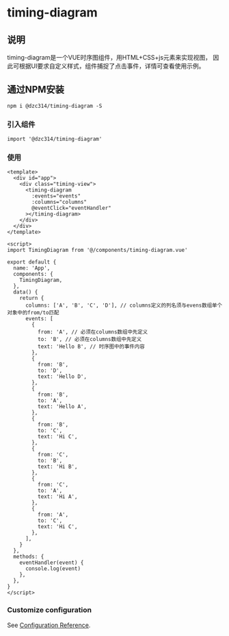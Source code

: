 # timing-diagram
## 说明
timing-diagram是一个VUE时序图组件，用HTML+CSS+js元素来实现视图， 因此可根据UI要求自定义样式，组件捕捉了点击事件，详情可查看使用示例。

## 通过NPM安装
```
npm i @dzc314/timing-diagram -S
```

### 引入组件
```
import '@dzc314/timing-diagram'
```

### 使用
```
<template>
  <div id="app">
    <div class="timing-view">
      <timing-diagram
        :events="events"
        :columns="columns"
        @eventClick="eventHandler"
      ></timing-diagram>
    </div>
  </div>
</template>

<script>
import TimingDiagram from '@/components/timing-diagram.vue'

export default {
  name: 'App',
  components: {
    TimingDiagram,
  },
  data() {
    return {
      columns: ['A', 'B', 'C', 'D'], // columns定义的列名须与evens数组单个对象中的from/to匹配
      events: [
        {
          from: 'A', // 必须在columns数组中先定义
          to: 'B', // 必须在columns数组中先定义
          text: 'Hello B', // 时序图中的事件内容
        },
        {
          from: 'B',
          to: 'D',
          text: 'Hello D',
        },
        {
          from: 'B',
          to: 'A',
          text: 'Hello A',
        },
        {
          from: 'B',
          to: 'C',
          text: 'Hi C',
        },
        {
          from: 'C',
          to: 'B',
          text: 'Hi B',
        },
        {
          from: 'C',
          to: 'A',
          text: 'Hi A',
        },
        {
          from: 'A',
          to: 'C',
          text: 'Hi C',
        },
      ],
    }
  },
  methods: {
    eventHandler(event) {
      console.log(event)
    },
  },
}
</script>
```


### Customize configuration
See [Configuration Reference](https://cli.vuejs.org/config/).
